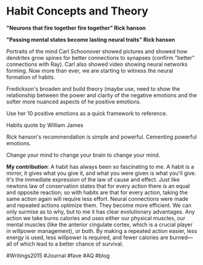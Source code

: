 # Habit Concepts and Theory
**"Neurons that fire together fire together” Rick hanson**
 

**"Passing mental states become lasting neural traits” Rick hanson**

Portraits of the mind Carl Schoonover showed pictures and showed how dendrites grow spines for better connections to synapses (confirm "better" connections with Ray). Carl also showed video showing neural networks forming. Now more than ever, we are starting to witness the neural formation of habits.

Fredickson's broaden and build theory (maybe use, need to show the relationship between the power and clarity of the negative emotions and the softer more nuanced aspects of he positive emotions.

Use her 10 positive emotions as a quick framework to reference.

Habits quote by William James

Rick hanson's recommendation is simple and powerful. Cementing powerful emotions.

Change your mind to change your brain to change your mind.

**My contribution**: A habit has always been so fascinating to me. A habit is a mirror, it gives what you give it, and what you were given is what you'll give. It's the immediate expression of the law of cause and effect. Just like newtons law of conservation states that for every action there is an equal and opposite reaction; so with habits are that for every action, taking the same action again will require less effort. Neural connections were made and repeated actions optimize them. They become more efficient. We can only surmise as to why, but to me it has clear evolutionary advantages. Any action we take burns calories and uses either our physical muscles, our mental muscles (like the anterior cingulate cortex, which is a crucial player in willpower management), or both. By making a repeated action easier, less energy is used, less willpower is required, and fewer calories are burned—all of which lead to a better chance of survival. 

#Writings2015 #Journal #fave #AQ #blog